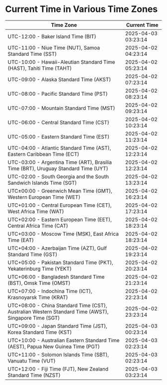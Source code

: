 # Current Time in Various Time Zones

| Time Zone | Current Time |
|-----------|--------------|
| UTC-12:00 - Baker Island Time (BIT) | 2025-04-03 03:23:14 |
| UTC-11:00 - Niue Time (NUT), Samoa Standard Time (SST) | 2025-04-02 04:23:14 |
| UTC-10:00 - Hawaii-Aleutian Standard Time (HAST), Tahiti Time (TAHT) | 2025-04-02 05:23:14 |
| UTC-09:00 - Alaska Standard Time (AKST) | 2025-04-02 07:23:14 |
| UTC-08:00 - Pacific Standard Time (PST) | 2025-04-02 08:23:14 |
| UTC-07:00 - Mountain Standard Time (MST) | 2025-04-02 09:23:14 |
| UTC-06:00 - Central Standard Time (CST) | 2025-04-02 10:23:14 |
| UTC-05:00 - Eastern Standard Time (EST) | 2025-04-02 11:23:14 |
| UTC-04:00 - Atlantic Standard Time (AST), Eastern Caribbean Time (ECT) | 2025-04-02 12:23:14 |
| UTC-03:00 - Argentina Time (ART), Brasília Time (BRT), Uruguay Standard Time (UYT) | 2025-04-02 12:23:14 |
| UTC-02:00 - South Georgia and the South Sandwich Islands Time (SGT) | 2025-04-02 13:23:14 |
| UTC±00:00 - Greenwich Mean Time (GMT), Western European Time (WET) | 2025-04-02 16:23:14 |
| UTC+01:00 - Central European Time (CET), West Africa Time (WAT) | 2025-04-02 17:23:14 |
| UTC+02:00 - Eastern European Time (EET), Central Africa Time (CAT) | 2025-04-02 18:23:14 |
| UTC+03:00 - Moscow Time (MSK), East Africa Time (EAT) | 2025-04-02 18:23:14 |
| UTC+04:00 - Azerbaijan Time (AZT), Gulf Standard Time (GST) | 2025-04-02 19:23:14 |
| UTC+05:00 - Pakistan Standard Time (PKT), Yekaterinburg Time (YEKT) | 2025-04-02 20:23:14 |
| UTC+06:00 - Bangladesh Standard Time (BST), Omsk Time (OMST) | 2025-04-02 21:23:14 |
| UTC+07:00 - Indochina Time (ICT), Krasnoyarsk Time (KRAT) | 2025-04-02 22:23:14 |
| UTC+08:00 - China Standard Time (CST), Australian Western Standard Time (AWST), Singapore Time (SGT) | 2025-04-02 23:23:14 |
| UTC+09:00 - Japan Standard Time (JST), Korea Standard Time (KST) | 2025-04-03 00:23:14 |
| UTC+10:00 - Australian Eastern Standard Time (AEST), Papua New Guinea Time (PGT) | 2025-04-03 02:23:14 |
| UTC+11:00 - Solomon Islands Time (SBT), Vanuatu Time (VUT) | 2025-04-03 02:23:14 |
| UTC+12:00 - Fiji Time (FJT), New Zealand Standard Time (NZST) | 2025-04-03 03:23:14 |
